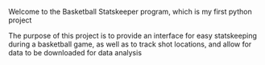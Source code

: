 Welcome to the Basketball Statskeeper program, which is my first python project

The purpose of this project is to provide an interface for easy statskeeping during a basketball game, as well as to track shot locations, and allow for data to be downloaded for data analysis

